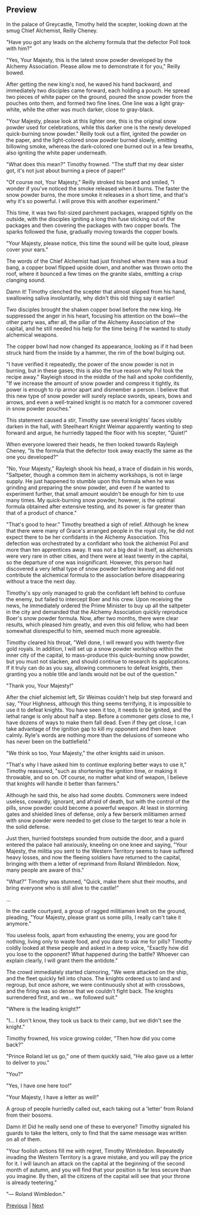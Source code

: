 ## Preview
In the palace of Greycastle, Timothy held the scepter, looking down at the smug Chief Alchemist, Reilly Cheney.



"Have you got any leads on the alchemy formula that the defector Poll took with him?"



"Yes, Your Majesty, this is the latest snow powder developed by the Alchemy Association. Please allow me to demonstrate it for you," Reilly bowed.



After getting the new king's nod, he waved his hand backward, and immediately two disciples came forward, each holding a pouch. He spread two pieces of white paper on the ground, poured the snow powder from the pouches onto them, and formed two fine lines. One line was a light gray-white, while the other was much darker, close to gray-black.



"Your Majesty, please look at this lighter one, this is the original snow powder used for celebrations, while this darker one is the newly developed quick-burning snow powder." Reilly took out a flint, ignited the powder on the paper, and the light-colored snow powder burned slowly, emitting billowing smoke, whereas the dark-colored one burned out in a few breaths, also igniting the white paper underneath.



"What does this mean?" Timothy frowned. "The stuff that my dear sister got, it's not just about burning a piece of paper!"



"Of course not, Your Majesty," Reilly stroked his beard and smiled, "I wonder if you've noticed the smoke released when it burns. The faster the snow powder burns, the more smoke it releases in a short time, and that's why it's so powerful. I will prove this with another experiment."



This time, it was two fist-sized parchment packages, wrapped tightly on the outside, with the disciples igniting a long thin fuse sticking out of the packages and then covering the packages with two copper bowls. The sparks followed the fuse, gradually moving towards the copper bowls.



"Your Majesty, please notice, this time the sound will be quite loud, please cover your ears."



The words of the Chief Alchemist had just finished when there was a loud bang, a copper bowl flipped upside down, and another was thrown onto the roof, where it bounced a few times on the granite slabs, emitting a crisp clanging sound.

Damn it! Timothy clenched the scepter that almost slipped from his hand, swallowing saliva involuntarily, why didn't this old thing say it earlier!

Two disciples brought the shaken copper bowl before the new king. He suppressed the anger in his heart, focusing his attention on the bowl—the other party was, after all, the pillar of the Alchemy Association of the capital, and he still needed his help for the time being if he wanted to study alchemical weapons.

The copper bowl had now changed its appearance, looking as if it had been struck hard from the inside by a hammer, the rim of the bowl bulging out.

"I have verified it repeatedly, the power of the snow powder is not in burning, but in these gases; this is also the true reason why Pol took the recipe away." Rayleigh stood in the middle of the hall and spoke confidently, "If we increase the amount of snow powder and compress it tightly, its power is enough to rip armor apart and dismember a person. I believe that this new type of snow powder will surely replace swords, spears, bows and arrows, and even a well-trained knight is no match for a commoner covered in snow powder pouches."

This statement caused a stir, Timothy saw several knights' faces visibly darken in the hall, with Steelheart Knight Weimar apparently wanting to step forward and argue, he hurriedly tapped the floor with his scepter, "Quiet!"

When everyone lowered their heads, he then looked towards Rayleigh Cheney, "Is the formula that the defector took away exactly the same as the one you developed?"

"No, Your Majesty," Rayleigh shook his head, a trace of disdain in his words, "Saltpeter, though a common item in alchemy workshops, is not in large supply. He just happened to stumble upon this formula when he was grinding and preparing the snow powder, and even if he wanted to experiment further, that small amount wouldn't be enough for him to use many times. My quick-burning snow powder, however, is the optimal formula obtained after extensive testing, and its power is far greater than that of a product of chance."

"That's good to hear." Timothy breathed a sigh of relief. Although he knew that there were many of Grace's arranged people in the royal city, he did not expect there to be her confidants in the Alchemy Association. This defection was orchestrated by a confidant who took the alchemist Pol and more than ten apprentices away. It was not a big deal in itself, as alchemists were very rare in other cities, and there were at least twenty in the capital, so the departure of one was insignificant. However, this person had discovered a very lethal type of snow powder before leaving and did not contribute the alchemical formula to the association before disappearing without a trace the next day.



Timothy's spy only managed to grab the confidant left behind to confuse the enemy, but failed to intercept Boer and his crew. Upon receiving the news, he immediately ordered the Prime Minister to buy up all the saltpeter in the city and demanded that the Alchemy Association quickly reproduce Boer's snow powder formula. Now, after two months, there were clear results, which pleased him greatly, and even this old fellow, who had been somewhat disrespectful to him, seemed much more agreeable.



Timothy cleared his throat, "Well done, I will reward you with twenty-five gold royals. In addition, I will set up a snow powder workshop within the inner city of the capital, to mass-produce this quick-burning snow powder, but you must not slacken, and should continue to research its applications. If it truly can do as you say, allowing commoners to defeat knights, then granting you a noble title and lands would not be out of the question."



"Thank you, Your Majesty!"



After the chief alchemist left, Sir Weimas couldn't help but step forward and say, "Your Highness, although this thing seems terrifying, it is impossible to use it to defeat knights. You have seen it too, it needs to be ignited, and the lethal range is only about half a step. Before a commoner gets close to me, I have dozens of ways to make them fall dead. Even if they get close, I can take advantage of the ignition gap to kill my opponent and then leave calmly. Ryle's words are nothing more than the delusions of someone who has never been on the battlefield."



"We think so too, Your Majesty," the other knights said in unison.



"That's why I have asked him to continue exploring better ways to use it," Timothy reassured, "such as shortening the ignition time, or making it throwable, and so on. Of course, no matter what kind of weapon, I believe that knights will handle it better than farmers."



Although he said this, he also had some doubts. Commoners were indeed useless, cowardly, ignorant, and afraid of death, but with the control of the pills, snow powder could become a powerful weapon. At least in storming gates and shielded lines of defense, only a few berserk militiamen armed with snow powder were needed to get close to the target to tear a hole in the solid defense.



Just then, hurried footsteps sounded from outside the door, and a guard entered the palace hall anxiously, kneeling on one knee and saying, "Your Majesty, the militia you sent to the Western Territory seems to have suffered heavy losses, and now the fleeing soldiers have returned to the capital, bringing with them a letter of reprimand from Roland Wimbledon. Now, many people are aware of this."



"What?" Timothy was stunned, "Quick, make them shut their mouths, and bring everyone who is still alive to the castle!"



...

In the castle courtyard, a group of ragged militiamen knelt on the ground, pleading, "Your Majesty, please grant us some pills, I really can't take it anymore."

You useless fools, apart from exhausting the enemy, you are good for nothing, living only to waste food, and you dare to ask me for pills? Timothy coldly looked at these people and asked in a deep voice, "Exactly how did you lose to the opponent? What happened during the battle? Whoever can explain clearly, I will grant them the antidote."

The crowd immediately started clamoring, "We were attacked on the ship, and the fleet quickly fell into chaos. The knights ordered us to land and regroup, but once ashore, we were continuously shot at with crossbows, and the firing was so dense that we couldn't fight back. The knights surrendered first, and we... we followed suit."

"Where is the leading knight?"

"I... I don't know, they took us back to their camp, but we didn't see the knight."

Timothy frowned, his voice growing colder, "Then how did you come back?"

"Prince Roland let us go," one of them quickly said, "He also gave us a letter to deliver to you."

"You?"



"Yes, I have one here too!"

"Your Majesty, I have a letter as well!"

A group of people hurriedly called out, each taking out a 'letter' from Roland from their bosoms.

Damn it! Did he really send one of these to everyone? Timothy signaled his guards to take the letters, only to find that the same message was written on all of them.



"Your foolish actions fill me with regret, Timothy Wimbledon. Repeatedly invading the Western Territory is a grave mistake, and you will pay the price for it. I will launch an attack on the capital at the beginning of the second month of autumn, and you will find that your position is far less secure than you imagine. By then, all the citizens of the capital will see that your throne is already teetering."



"— Roland Wimbledon."





[Previous](CH0290.md) | [Next](CH0292.md)
